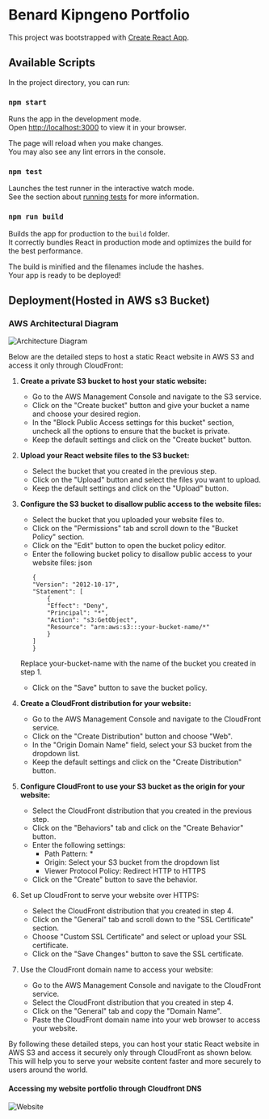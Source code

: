 # Benard Kipngeno Portfolio

This project was bootstrapped with [Create React App](https://github.com/facebook/create-react-app).

## Available Scripts

In the project directory, you can run:

### `npm start`

Runs the app in the development mode.\
Open [http://localhost:3000](http://localhost:3000) to view it in your browser.

The page will reload when you make changes.\
You may also see any lint errors in the console.

### `npm test`

Launches the test runner in the interactive watch mode.\
See the section about [running tests](https://facebook.github.io/create-react-app/docs/running-tests) for more information.

### `npm run build`

Builds the app for production to the `build` folder.\
It correctly bundles React in production mode and optimizes the build for the best performance.

The build is minified and the filenames include the hashes.\
Your app is ready to be deployed!

## Deployment(Hosted in AWS s3 Bucket)

### AWS Architectural Diagram
![Architecture Diagram](https://github.com/Bernado6/Final-Personal-Website/blob/master/src/assets/Architecture%20Diagram.png)

 Below are the detailed steps to host a static React website in AWS S3 and access it only through CloudFront:

1. **Create a private S3 bucket to host your static website:**

    * Go to the AWS Management Console and navigate to the S3 service.
    * Click on the "Create bucket" button and give your bucket a name and   choose your desired region.
    * In the "Block Public Access settings for this bucket" section, uncheck all the options to ensure that the bucket is private.
    * Keep the default settings and click on the "Create bucket" button.
2. **Upload your React website files to the S3 bucket:**

    * Select the bucket that you created in the previous step.
    * Click on the "Upload" button and select the files you want to upload.
    * Keep the default settings and click on the "Upload" button.
3. **Configure the S3 bucket to disallow public access to the website files:**

    * Select the bucket that you uploaded your website files to.
    * Click on the "Permissions" tab and scroll down to the "Bucket Policy" section.
    * Click on the "Edit" button to open the bucket policy editor.
    * Enter the following bucket policy to disallow public access to your website files:
        json
        ```{json}
        {
        "Version": "2012-10-17",
        "Statement": [
            {
            "Effect": "Deny",
            "Principal": "*",
            "Action": "s3:GetObject",
            "Resource": "arn:aws:s3:::your-bucket-name/*"
            }
        ]
        }
        ```
    Replace your-bucket-name with the name of the bucket you created in step 1.

    * Click on the "Save" button to save the bucket policy.
4. **Create a CloudFront distribution for your website:**

    * Go to the AWS Management Console and navigate to the CloudFront service.
    * Click on the "Create Distribution" button and choose "Web".
    * In the "Origin Domain Name" field, select your S3 bucket from the dropdown list.
    * Keep the default settings and click on the "Create Distribution" button.
5. **Configure CloudFront to use your S3 bucket as the origin for your website:**

    * Select the CloudFront distribution that you created in the previous step.
    * Click on the "Behaviors" tab and click on the "Create Behavior" button.
    * Enter the following settings:
        * Path Pattern: *
        * Origin: Select your S3 bucket from the dropdown list
        * Viewer Protocol Policy: Redirect HTTP to HTTPS
    * Click on the "Create" button to save the behavior.
6. Set up CloudFront to serve your website over HTTPS:

    * Select the CloudFront distribution that you created in step 4.
    * Click on the "General" tab and scroll down to the "SSL Certificate" section.
    * Choose "Custom SSL Certificate" and select or upload your SSL certificate.
    * Click on the "Save Changes" button to save the SSL certificate.
7. Use the CloudFront domain name to access your website:

    * Go to the AWS Management Console and navigate to the CloudFront service.
    * Select the CloudFront distribution that you created in step 4.
    * Click on the "General" tab and copy the "Domain Name".
    * Paste the CloudFront domain name into your web browser to access your website.

By following these detailed steps, you can host your static React website in AWS S3 and access it securely only through CloudFront as shown below. This will help you to serve your website content faster and more securely to users around the world.

#### Accessing my website portfolio through Cloudfront DNS
![Website](https://github.com/Bernado6/Final-Personal-Website/blob/master/src/assets/Website.png)